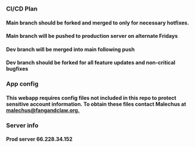 ### CI/CD Plan  
#### Main branch should be forked and merged to only for necessary hotfixes.  
#### Main branch will be pushed to production server on **alternate Fridays**  
#### Dev branch will be merged into main following push  
#### Dev branch should be forked for all feature updates and non-critical bugfixes  

### App config
#### This webapp requires config files not included in this repo to protect sensitive account information. To obtain these files contact Malechus at [malechus@fangandclaw.org.](mailto:malechus@fangandclaw.org)  

### Server info
#### Prod server 66.228.34.152